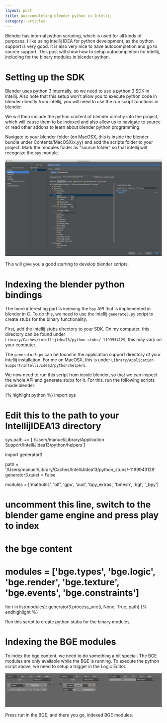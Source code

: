 ```yaml
---
layout: post
title: Autocompleting blender python in Intellij
category: articles
---
```


Blender has internal python scripting, which is used for all kinds of purposes.
I like using intellij IDEA for python development, as the python support is very good.
It is also very nice to have autocompletion and go to source support.
This post will show how to setup autocompletion for intellij,
including for the binary modules in blender python.

# Setting up the SDK

Blender uses python 3 internally,
so we need to use a python 3 SDK in intellij.
Also note that this setup won't allow you to execute python code in blender
directly from intellij, you will need to use the run script functions in blender.

We will then include the python content of blender directly into the project,
which will cause them to be indexed and also allow us to navigate to source
or read other addons to learn about blender python programming.

Navigate to your blender folder (on MacOSX, this is inside the blender bundle
under Contents/MacOSX/x.yy)
and add the scripts folder to your project.
Mark the modules folder as "source folder" so that intellij will recognize
the `bpy` module.

![center](/figs/blender/2014-07-27--intellij-project-setup.png)

This will give you a good starting to develop blender scripts.

# Indexing the blender python bindings

The more interesting part is indexing the `bpy` API that is implemented in
blender in C. To do this, we need to use the intellij `generate3.py` script
to create stubs for the binary functionality.

First, add the intellij stubs directory to your SDK.
On my computer, this directory can be found under
`Library/Caches/intellijidea13/python_stubs/-1199934129`,
this may vary on your computer.

The `generator3.py` can be found in the application support directory of
your Intellij installation. For me on MacOSX, this is under `Library/Application Support/IntelliJIdea3/python/helpers`.

We now need to run this script from inside blender,
so that we can inspect the whole API and generate stubs for it.
For this, run the following scripts inside blender:

{% highlight python %}
import sys

# Edit this to the path to your IntellijIDEA13 directory
sys.path += ['/Users/manuel/Library/Application Support/IntelliJIdea13/python/helpers']

import generator3

path = '/Users/manuel/Library/Caches/IntelliJIdea13/python_stubs/-1199943129'
generator3.quiet = False

modules = ['mathutils', 'blf', 'gpu', 'aud', 'bpy_extras', 'bmesh', 'bgl', '_bpy']
# uncomment this line, switch to the blender game engine and press play to index
# the bge content
# modules = ['bge.types', 'bge.logic', 'bge.render', 'bge.texture', 'bge.events', 'bge.constraints']
for i in list(modules):
    generator3.process_one(i, None, True, path)
{% endhighlight %}

Run this script to create python stubs for the binary modules.

# Indexing the BGE modules

To index the bge content, we need to do something a bit special.
The BGE modules are only available while the BGE is running.
To execute the python script above,
we need to setup a trigger in the Logic Editor.


![center](/figs/blender/2014-07-27--intellij-bge-setup.png)


Press run in the BGE, and there you go, indexed BGE modules.
